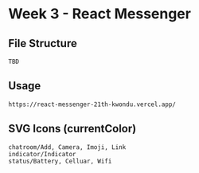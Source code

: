 # Week 3 - React Messenger

## File Structure

    TBD

## Usage

    https://react-messenger-21th-kwondu.vercel.app/

## SVG Icons (currentColor)

    chatroom/Add, Camera, Imoji, Link
    indicator/Indicator
    status/Battery, Celluar, Wifi
